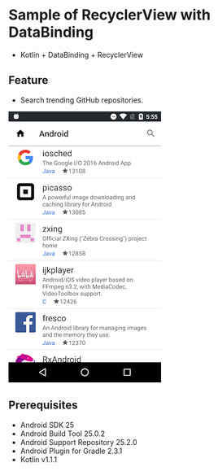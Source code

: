 # Sample of RecyclerView with DataBinding
* Kotlin + DataBinding + RecyclerView

## Feature
* Search trending GitHub repositories.  

![screenshot](docs/screenshot.png)

## Prerequisites
* Android SDK 25
* Android Build Tool 25.0.2
* Android Support Repository 25.2.0
* Android Plugin for Gradle 2.3.1
* Kotlin v1.1.1
